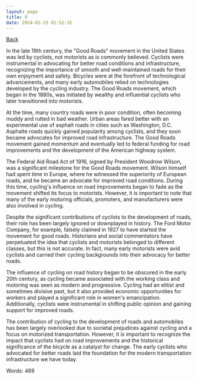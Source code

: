 ```yaml
---
layout: page
title: 9
date: 2024-01-25 01:52:32
---
```


[Back](./)


In the late 19th century, the "Good Roads" movement in the United States was led by cyclists, not motorists as is commonly believed. Cyclists were instrumental in advocating for better road conditions and infrastructure, recognizing the importance of smooth and well-maintained roads for their own enjoyment and safety. Bicycles were at the forefront of technological advancements, and many early automobiles relied on technologies developed by the cycling industry. The Good Roads movement, which began in the 1880s, was initiated by wealthy and influential cyclists who later transitioned into motorists. 

At the time, many country roads were in poor condition, often becoming muddy and rutted in bad weather. Urban areas fared better with an experimental use of asphalt roads in cities such as Washington, D.C. Asphalte roads quickly gained popularity among cyclists, and they soon became advocates for improved road infrastructure. The Good Roads movement gained momentum and eventually led to federal funding for road improvements and the development of the American highway system. 

The Federal Aid Road Act of 1916, signed by President Woodrow Wilson, was a significant milestone for the Good Roads movement. Wilson himself had spent time in Europe, where he witnessed the superiority of European roads, and he became an advocate for improved road conditions. During this time, cycling's influence on road improvements began to fade as the movement shifted its focus to motorists. However, it is important to note that many of the early motoring officials, promoters, and manufacturers were also involved in cycling. 

Despite the significant contributions of cyclists to the development of roads, their role has been largely ignored or downplayed in history. The Ford Motor Company, for example, falsely claimed in 1927 to have started the movement for good roads. Historians and social commentators have perpetuated the idea that cyclists and motorists belonged to different classes, but this is not accurate. In fact, many early motorists were avid cyclists and carried their cycling backgrounds into their advocacy for better roads. 

The influence of cycling on road history began to be obscured in the early 20th century, as cycling became associated with the working class and motoring was seen as modern and progressive. Cycling had an elitist and sometimes divisive past, but it also provided economic opportunities for workers and played a significant role in women's emancipation. Additionally, cyclists were instrumental in shifting public opinion and gaining support for improved roads. 

The contribution of cycling to the development of roads and automobiles has been largely overlooked due to societal prejudices against cycling and a focus on motorized transportation. However, it is important to recognize the impact that cyclists had on road improvements and the historical significance of the bicycle as a catalyst for change. The early cyclists who advocated for better roads laid the foundation for the modern transportation infrastructure we have today.

Words: 469